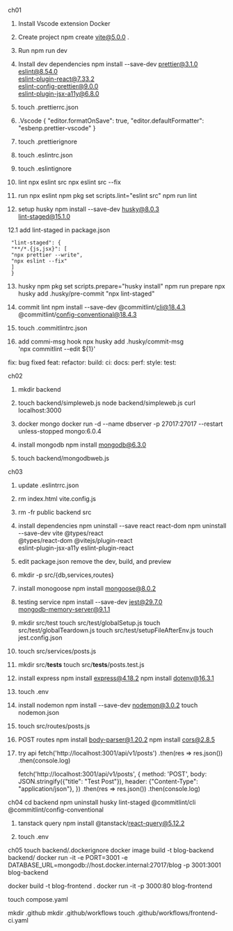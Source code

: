 ch01

1. Install Vscode extension
   Docker

2. Create project
   npm create vite@5.0.0 .

3. Run
   npm run dev

4. Install dev dependencies
   npm install --save-dev prettier@3.1.0 \
    eslint@8.54.0 \
    eslint-plugin-react@7.33.2 \
    eslint-config-prettier@9.0.0 \
    eslint-plugin-jsx-a11y@6.8.0

5. touch .prettierrc.json

6. .Vscode
   {
   "editor.formatOnSave": true,
   "editor.defaultFormatter": "esbenp.prettier-vscode"
   }

7. touch .prettierignore

8. touch .eslintrc.json
9. touch .eslintignore
10. lint
    npx eslint src
    npx eslint src --fix

11. run npx eslint
    npm pkg set scripts.lint="eslint src"
    npm run lint

12. setup husky
    npm install --save-dev husky@8.0.3 \
     lint-staged@15.1.0

12.1 add lint-staged in package.json

```
 "lint-staged": {
 "**/*.{js,jsx}": [
 "npx prettier --write",
 "npx eslint --fix"
 ]
 }
```

13. husky
    npm pkg set scripts.prepare="husky install"
    npm run prepare
    npx husky add .husky/pre-commit "npx lint-staged"

14. commit lint
    npm install --save-dev @commitlint/cli@18.4.3 \
    @commitlint/config-conventional@18.4.3

15. touch .commitlintrc.json
16. add commi-msg hook
    npx husky add .husky/commit-msg \
    'npx commitlint --edit ${1}'

fix: bug fixed
feat:
refactor:
build:
ci:
docs:
perf:
style:
test:

ch02

1. mkdir backend
2. touch backend/simpleweb.js
   node backend/simpleweb.js
   curl localhost:3000

3. docker mongo
   docker run -d --name dbserver -p 27017:27017 --restart unless-stopped mongo:6.0.4

4. install mongodb
   npm install mongodb@6.3.0

5. touch backend/mongodbweb.js

ch03

1. update .eslintrrc.json
2. rm index.html vite.config.js
3. rm -fr public backend src
4. install dependencies
   npm uninstall --save react react-dom
   npm uninstall --save-dev vite @types/react \
    @types/react-dom @vitejs/plugin-react \
    eslint-plugin-jsx-a11y eslint-plugin-react
5. edit package.json remove the dev, build, and preview
6. mkdir -p src/{db,services,routes}
7. install monogoose
   npm install mongoose@8.0.2

8. testing service
   npm install --save-dev jest@29.7.0 \
    mongodb-memory-server@9.1.1

9. mkdir src/test
   touch src/test/globalSetup.js
   touch src/test/globalTeardown.js
   touch src/test/setupFileAfterEnv.js
   touch jest.config.json
10. touch src/services/posts.js
11. mkdir src/**tests**
    touch src/**tests**/posts.test.js

12. install express
    npm install express@4.18.2
    npm install dotenv@16.3.1
13. touch .env
14. install nodemon
    npm install --save-dev nodemon@3.0.2
    touch nodemon.json
15. touch src/routes/posts.js
16. POST routes
    npm install body-parser@1.20.2
    npm install cors@2.8.5

17. try api
    fetch('http://localhost:3001/api/v1/posts')
    .then(res => res.json())
    .then(console.log)

    fetch('http://localhost:3001/api/v1/posts', {
    method: 'POST',
    body: JSON.stringify({"title": "Test Post"}),
    header: {"Content-Type": "application/json"},
    })
    .then(res => res.json())
    .then(console.log)

ch04
cd backend
npm uninstall husky lint-staged @commitlint/cli @commitlint/config-conventional

1. tanstack query
   npm install @tanstack/react-query@5.12.2

2. touch .env

ch05
touch backend/.dockerignore
docker image build -t blog-backend backend/
docker run -it -e PORT=3001 -e DATABASE_URL=mongodb://host.docker.internal:27017/blog -p 3001:3001 blog-backend

docker build -t blog-frontend .
docker run -it -p 3000:80 blog-frontend

touch compose.yaml

mkdir .github
mkdir .github/workflows
touch .github/workflows/frontend-ci.yaml
